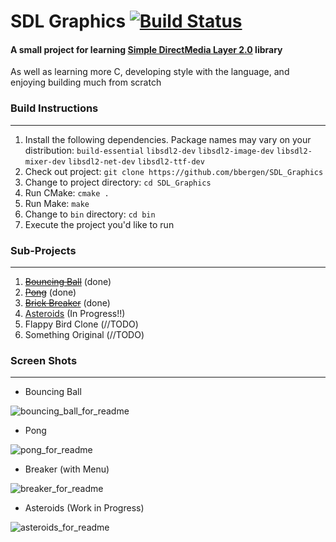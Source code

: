 SDL Graphics [![Build Status](https://travis-ci.org/bbergen/SDL_Graphics.svg)](https://travis-ci.org/bbergen/SDL_Graphics)
============

#### A small project for learning [Simple DirectMedia Layer 2.0](https://www.libsdl.org/) library
As well as learning more C, developing style with the language, and enjoying building much from scratch

### Build Instructions  
----------------------

1. Install the following dependencies. Package names may vary on your distribution:
    `build-essential` 
    `libsdl2-dev` 
    `libsdl2-image-dev`
    `libsdl2-mixer-dev`
    `libsdl2-net-dev`
    `libsdl2-ttf-dev`
2. Check out project: `git clone https://github.com/bbergen/SDL_Graphics`
3. Change to project directory: `cd SDL_Graphics`
4. Run CMake: `cmake .`
5. Run Make: `make`
6. Change to `bin` directory: `cd bin`
7. Execute the project you'd like to run

### Sub-Projects
----------------

1. ~~[Bouncing Ball](https://github.com/bbergen/SDL_Graphics/tree/master/ball)~~ (done)
2. ~~[Pong](https://github.com/bbergen/SDL_Graphics/tree/master/pong)~~ (done)
3. ~~[Brick Breaker](https://github.com/bbergen/SDL_Graphics/tree/master/breaker)~~ (done)
4. [Asteroids](https://github.com/bbergen/SDL_Graphics/tree/master/asteroids) (In Progress!!)
5. Flappy Bird Clone (//TODO) 
6. Something Original (//TODO)

### Screen Shots
----------------

* Bouncing Ball

![bouncing_ball_for_readme](https://cloud.githubusercontent.com/assets/5553971/9722412/7f27fb56-5561-11e5-86d0-65c25c6ca477.png)

* Pong

![pong_for_readme](https://cloud.githubusercontent.com/assets/5553971/9722414/8665b7be-5561-11e5-9b4a-f7e01c7422a8.png)

* Breaker (with Menu)

![breaker_for_readme](https://cloud.githubusercontent.com/assets/5553971/9722415/8a4cbd32-5561-11e5-92c7-6ed50e9e9991.png)

* Asteroids (Work in Progress)

![asteroids_for_readme](https://cloud.githubusercontent.com/assets/5553971/9722416/8f70f4fe-5561-11e5-8ed7-dc0edb91f46f.png)
